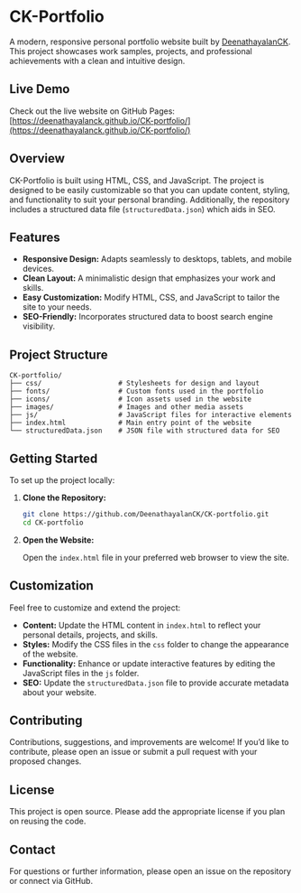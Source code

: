 # CK-Portfolio

A modern, responsive personal portfolio website built by [DeenathayalanCK](https://github.com/DeenathayalanCK). This project showcases work samples, projects, and professional achievements with a clean and intuitive design.

## Live Demo

Check out the live website on GitHub Pages: [https://deenathayalanck.github.io/CK-portfolio/](https://deenathayalanck.github.io/CK-portfolio/)

## Overview

CK-Portfolio is built using HTML, CSS, and JavaScript. The project is designed to be easily customizable so that you can update content, styling, and functionality to suit your personal branding. Additionally, the repository includes a structured data file (`structuredData.json`) which aids in SEO.

## Features

- **Responsive Design:** Adapts seamlessly to desktops, tablets, and mobile devices.
- **Clean Layout:** A minimalistic design that emphasizes your work and skills.
- **Easy Customization:** Modify HTML, CSS, and JavaScript to tailor the site to your needs.
- **SEO-Friendly:** Incorporates structured data to boost search engine visibility.

## Project Structure

```
CK-portfolio/
├── css/                   # Stylesheets for design and layout
├── fonts/                 # Custom fonts used in the portfolio
├── icons/                 # Icon assets used in the website
├── images/                # Images and other media assets
├── js/                    # JavaScript files for interactive elements
├── index.html             # Main entry point of the website
└── structuredData.json    # JSON file with structured data for SEO
```

## Getting Started

To set up the project locally:

1. **Clone the Repository:**

   ```bash
   git clone https://github.com/DeenathayalanCK/CK-portfolio.git
   cd CK-portfolio
   ```

2. **Open the Website:**

   Open the `index.html` file in your preferred web browser to view the site.

## Customization

Feel free to customize and extend the project:

- **Content:** Update the HTML content in `index.html` to reflect your personal details, projects, and skills.
- **Styles:** Modify the CSS files in the `css` folder to change the appearance of the website.
- **Functionality:** Enhance or update interactive features by editing the JavaScript files in the `js` folder.
- **SEO:** Update the `structuredData.json` file to provide accurate metadata about your website.

## Contributing

Contributions, suggestions, and improvements are welcome! If you’d like to contribute, please open an issue or submit a pull request with your proposed changes.

## License

This project is open source. Please add the appropriate license if you plan on reusing the code.

## Contact

For questions or further information, please open an issue on the repository or connect via GitHub.
